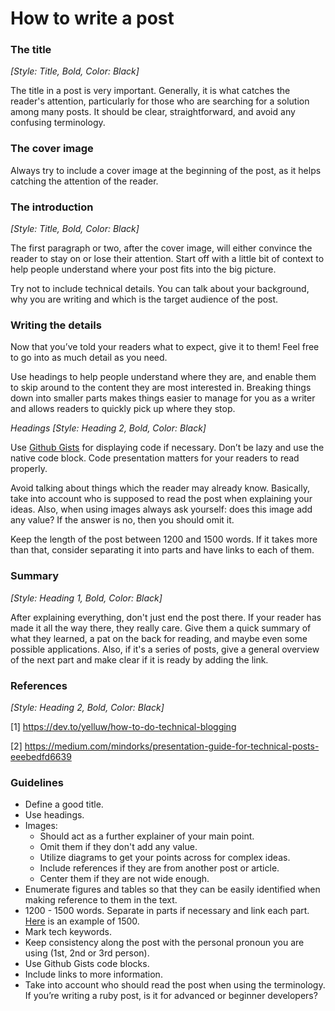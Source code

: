 # How to write a post

### The title

*[Style: Title, Bold, Color: Black]*

The title in a post is very important. Generally, it is what catches the reader's attention, particularly for those who are searching for a solution among many posts. It should be clear, straightforward, and avoid any confusing terminology.

### The cover image

Always try to include a cover image at the beginning of the post, as it helps catching the attention of the reader.

### The introduction

*[Style: Title, Bold, Color: Black]*

The first paragraph or two, after the cover image, will either convince the reader to stay on or lose their attention. Start off with a little bit of context to help people understand where your post fits into the big picture.

Try not to include technical details. You can talk about your background, why you are writing and which is the target audience of the post.

### Writing the details

Now that you’ve told your readers what to expect, give it to them! Feel free to go into as much detail as you need.

Use headings to help people understand where they are, and enable them to skip around to the content they are most interested in. Breaking things down into smaller parts makes things easier to manage for you as a writer and allows readers to quickly pick up where they stop.

*Headings [Style: Heading 2, Bold, Color: Black]*

Use [Github Gists](https://help.github.com/en/articles/about-gists) for displaying code if necessary. Don’t be lazy and use the native code block. Code presentation matters for your readers to read properly.

Avoid talking about things which the reader may already know. Basically, take into account who is supposed to read the post when explaining your ideas. Also, when using images always ask yourself: does this image add any value? If the answer is no, then you should omit it.

Keep the length of the post between 1200 and 1500 words. If it takes more than that, consider separating it into parts and have links to each of them.

### Summary

*[Style: Heading 1, Bold, Color: Black]*

After explaining everything, don't just end the post there. If your reader has made it all the way there, they really care. Give them a quick summary of what they learned, a pat on the back for reading, and maybe even some possible applications. Also, if it's a series of posts, give a general overview of the next part and make clear if it is ready by adding the link.

### References

*[Style: Heading 2, Bold, Color: Black]*

[1] https://dev.to/yelluw/how-to-do-technical-blogging

[2] https://medium.com/mindorks/presentation-guide-for-technical-posts-eeebedfd6639

### Guidelines

- Define a good title.
- Use headings.
- Images:
    - Should act as a further explainer of your main point.
    - Omit them if they don't add any value.
    - Utilize diagrams to get your points across for complex ideas.
    - Include references if they are from another post or article.
    - Center them if they are not wide enough.
- Enumerate figures and tables so that they can be easily identified when making reference to them in the text.
- 1200 - 1500 words. Separate in parts if necessary and link each part. [Here](https://www.rootstrap.com/tech-blog/2018/12/05/moving-from-java-spring-framework-to-a-reactjsapis-architecture) is an example of 1500.
- Mark tech keywords.
- Keep consistency along the post with the personal pronoun you are using (1st, 2nd or 3rd person).
- Use Github Gists code blocks.
- Include links to more information.
- Take into account who should read the post when using the terminology. If you’re writing a ruby post, is it for advanced or beginner developers?
